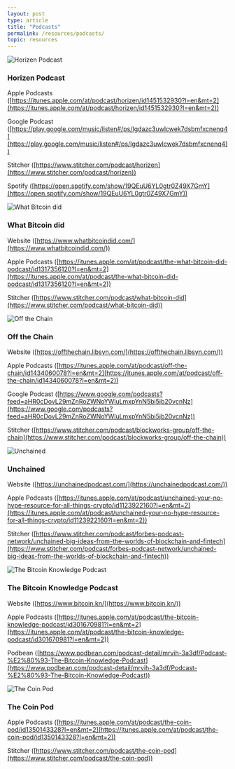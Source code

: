 ```yaml
---
layout: post
type: article
title: "Podcasts"
permalink: /resources/podcasts/
topic: resources
---
```



![Horizen Podcast](https://secureimg.stitcher.com/feedimagesplain328/367125.jpg)

### Horizen Podcast

Apple Podcasts ([https://itunes.apple.com/at/podcast/horizen/id1451532930?l=en&mt=2](https://itunes.apple.com/at/podcast/horizen/id1451532930?l=en&mt=2))

Google Podcast ([https://play.google.com/music/listen#/ps/Igdazc3uwlcwek7dsbmfxcnenq4](https://play.google.com/music/listen#/ps/Igdazc3uwlcwek7dsbmfxcnenq4))

Stitcher ([https://www.stitcher.com/podcast/horizen](https://www.stitcher.com/podcast/horizen))

Spotify ([https://open.spotify.com/show/19QEuU6YL0gtr0Z49X7GmY](https://open.spotify.com/show/19QEuU6YL0gtr0Z49X7GmY))


![What Bitcoin did](https://secureimg.stitcher.com/feedimagesplain328/159159.jpg)

### What Bitcoin did

Website ([https://www.whatbitcoindid.com/](https://www.whatbitcoindid.com/))

Apple Podcasts ([https://itunes.apple.com/at/podcast/the-what-bitcoin-did-podcast/id1317356120?l=en&mt=2](https://itunes.apple.com/at/podcast/the-what-bitcoin-did-podcast/id1317356120?l=en&mt=2))

Stitcher ([https://www.stitcher.com/podcast/what-bitcoin-did](https://www.stitcher.com/podcast/what-bitcoin-did))


![Off the Chain](https://is3-ssl.mzstatic.com/image/thumb/Music128/v4/53/37/6d/53376dd3-801b-3eb1-2f8a-806d8f190257/source/1200x630bb.jpg)

### Off the Chain

Website ([https://offthechain.libsyn.com/](https://offthechain.libsyn.com/))

Apple Podcasts ([https://itunes.apple.com/at/podcast/off-the-chain/id1434060078?l=en&mt=2](https://itunes.apple.com/at/podcast/off-the-chain/id1434060078?l=en&mt=2))

Google Podcast ([https://www.google.com/podcasts?feed=aHR0cDovL29mZnRoZWNoYWluLmxpYnN5bi5jb20vcnNz](https://www.google.com/podcasts?feed=aHR0cDovL29mZnRoZWNoYWluLmxpYnN5bi5jb20vcnNz))

Stitcher ([https://www.stitcher.com/podcast/blockworks-group/off-the-chain](https://www.stitcher.com/podcast/blockworks-group/off-the-chain))


![Unchained](https://i1.sndcdn.com/avatars-000359576747-qmfxcm-t500x500.jpg)

### Unchained

Website ([https://unchainedpodcast.com/](https://unchainedpodcast.com/))

Apple Podcasts ([https://itunes.apple.com/at/podcast/unchained-your-no-hype-resource-for-all-things-crypto/id1123922160?l=en&mt=2](https://itunes.apple.com/at/podcast/unchained-your-no-hype-resource-for-all-things-crypto/id1123922160?l=en&mt=2))

Stitcher ([https://www.stitcher.com/podcast/forbes-podcast-network/unchained-big-ideas-from-the-worlds-of-blockchain-and-fintech](https://www.stitcher.com/podcast/forbes-podcast-network/unchained-big-ideas-from-the-worlds-of-blockchain-and-fintech))


![The Bitcoin Knowledge Podcast](https://i1.sndcdn.com/avatars-000359576747-qmfxcm-t500x500.jpg)

### The Bitcoin Knowledge Podcast

Website ([https://www.bitcoin.kn/](https://www.bitcoin.kn/))

Apple Podcasts ([https://itunes.apple.com/at/podcast/the-bitcoin-knowledge-podcast/id301670981?l=en&mt=2](https://itunes.apple.com/at/podcast/the-bitcoin-knowledge-podcast/id301670981?l=en&mt=2))

Podbean ([https://www.podbean.com/podcast-detail/mrvih-3a3df/Podcast-%E2%80%93-The-Bitcoin-Knowledge-Podcast](https://www.podbean.com/podcast-detail/mrvih-3a3df/Podcast-%E2%80%93-The-Bitcoin-Knowledge-Podcast))


![The Coin Pod](https://i1.sndcdn.com/avatars-000359576747-qmfxcm-t500x500.jpg)

### The Coin Pod

Apple Podcasts ([https://itunes.apple.com/at/podcast/the-coin-pod/id1350143328?l=en&mt=2](https://itunes.apple.com/at/podcast/the-coin-pod/id1350143328?l=en&mt=2))

Stitcher ([https://www.stitcher.com/podcast/the-coin-pod](https://www.stitcher.com/podcast/the-coin-pod))

